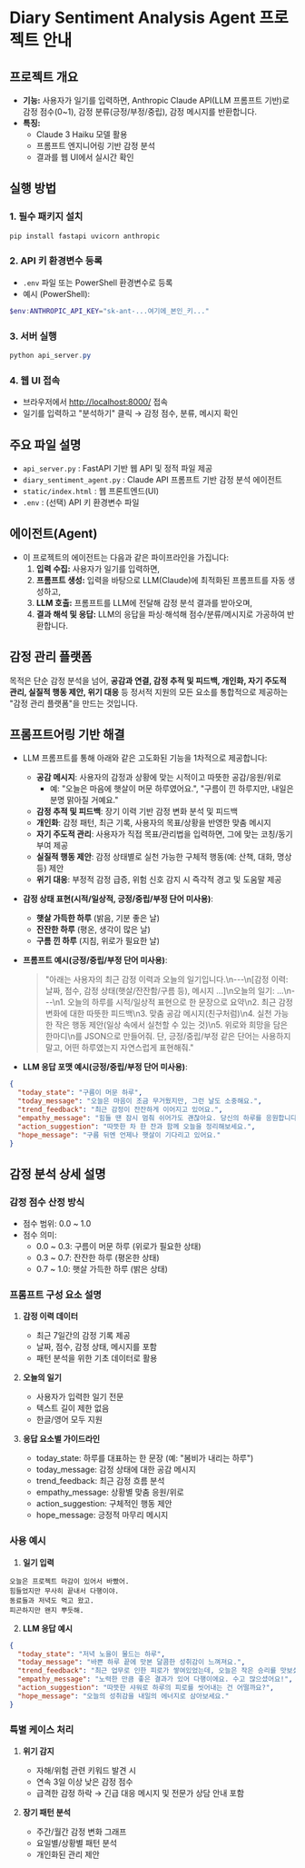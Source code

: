  # Diary Sentiment Analysis Agent 프로젝트 안내

##  프로젝트 개요
- **기능:** 사용자가 일기를 입력하면, Anthropic Claude API(LLM 프롬프트 기반)로 감정 점수(0~1), 감정 분류(긍정/부정/중립), 감정 메시지를 반환합니다.
- **특징:**
  - Claude 3 Haiku 모델 활용
  - 프롬프트 엔지니어링 기반 감정 분석
  - 결과를 웹 UI에서 실시간 확인

##  실행 방법

### 1. 필수 패키지 설치
```powershell
pip install fastapi uvicorn anthropic
```

### 2. API 키 환경변수 등록
- `.env` 파일 또는 PowerShell 환경변수로 등록
- 예시 (PowerShell):
```powershell
$env:ANTHROPIC_API_KEY="sk-ant-...여기에_본인_키..."
```

### 3. 서버 실행
```powershell
python api_server.py
```

### 4. 웹 UI 접속
- 브라우저에서 [http://localhost:8000/](http://localhost:8000/) 접속
- 일기를 입력하고 "분석하기" 클릭 → 감정 점수, 분류, 메시지 확인

## 주요 파일 설명
- `api_server.py` : FastAPI 기반 웹 API 및 정적 파일 제공
- `diary_sentiment_agent.py` : Claude API 프롬프트 기반 감정 분석 에이전트
- `static/index.html` : 웹 프론트엔드(UI)
- `.env` : (선택) API 키 환경변수 파일

##  에이전트(Agent)
- 이 프로젝트의 에이전트는 다음과 같은 파이프라인을 가집니다:
  1. **입력 수집:** 사용자가 일기를 입력하면,
  2. **프롬프트 생성:** 입력을 바탕으로 LLM(Claude)에 최적화된 프롬프트를 자동 생성하고,
  3. **LLM 호출:** 프롬프트를 LLM에 전달해 감정 분석 결과를 받아오며,
  4. **결과 해석 및 응답:** LLM의 응답을 파싱·해석해 점수/분류/메시지로 가공하여 반환합니다.

## 감정 관리 플랫폼
목적은 단순 감정 분석을 넘어, **공감과 연결, 감정 추적 및 피드백, 개인화, 자기 주도적 관리, 실질적 행동 제안, 위기 대응** 등 정서적 지원의 모든 요소를 통합적으로 제공하는 "감정 관리 플랫폼"을 만드는 것입니다.

## 프롬프트어링 기반 해결
- LLM 프롬프트를 통해 아래와 같은 고도화된 기능을 1차적으로 제공합니다:
  - **공감 메시지**: 사용자의 감정과 상황에 맞는 시적이고 따뜻한 공감/응원/위로
    - 예: "오늘은 마음에 햇살이 머문 하루였어요.", "구름이 낀 하루지만, 내일은 분명 맑아질 거예요."
  - **감정 추적 및 피드백**: 장기 이력 기반 감정 변화 분석 및 피드백
  - **개인화**: 감정 패턴, 최근 기록, 사용자의 목표/상황을 반영한 맞춤 메시지
  - **자기 주도적 관리**: 사용자가 직접 목표/관리법을 입력하면, 그에 맞는 코칭/동기부여 제공
  - **실질적 행동 제안**: 감정 상태별로 실천 가능한 구체적 행동(예: 산책, 대화, 명상 등) 제안
  - **위기 대응**: 부정적 감정 급증, 위험 신호 감지 시 즉각적 경고 및 도움말 제공

- **감정 상태 표현(시적/일상적, 긍정/중립/부정 단어 미사용)**:
  - **햇살 가득한 하루** (밝음, 기분 좋은 날)
  - **잔잔한 하루** (평온, 생각이 많은 날)
  - **구름 낀 하루** (지침, 위로가 필요한 날)

- **프롬프트 예시(긍정/중립/부정 단어 미사용)**:
  > "아래는 사용자의 최근 감정 이력과 오늘의 일기입니다.\n---\n[감정 이력: 날짜, 점수, 감정 상태(햇살/잔잔함/구름 등), 메시지 ...]\n오늘의 일기: ...\n---\n1. 오늘의 하루를 시적/일상적 표현으로 한 문장으로 요약\n2. 최근 감정 변화에 대한 따뜻한 피드백\n3. 맞춤 공감 메시지(친구처럼)\n4. 실천 가능한 작은 행동 제안(일상 속에서 실천할 수 있는 것)\n5. 위로와 희망을 담은 한마디\n를 JSON으로 만들어줘. 단, 긍정/중립/부정 같은 단어는 사용하지 말고, 어떤 하루였는지 자연스럽게 표현해줘."

- **LLM 응답 포맷 예시(긍정/중립/부정 단어 미사용)**:
```json
{
  "today_state": "구름이 머문 하루",
  "today_message": "오늘은 마음이 조금 무거웠지만, 그런 날도 소중해요.",
  "trend_feedback": "최근 감정이 잔잔하게 이어지고 있어요.",
  "empathy_message": "힘들 땐 잠시 멈춰 쉬어가도 괜찮아요. 당신의 하루를 응원합니다.",
  "action_suggestion": "따뜻한 차 한 잔과 함께 오늘을 정리해보세요.",
  "hope_message": "구름 뒤엔 언제나 햇살이 기다리고 있어요."
}
```

## 감정 분석 상세 설명

### 감정 점수 산정 방식
- 점수 범위: 0.0 ~ 1.0
- 점수 의미:
  - 0.0 ~ 0.3: 구름이 머문 하루 (위로가 필요한 상태)
  - 0.3 ~ 0.7: 잔잔한 하루 (평온한 상태)
  - 0.7 ~ 1.0: 햇살 가득한 하루 (밝은 상태)

### 프롬프트 구성 요소 설명
1. **감정 이력 데이터**
   - 최근 7일간의 감정 기록 제공
   - 날짜, 점수, 감정 상태, 메시지를 포함
   - 패턴 분석을 위한 기초 데이터로 활용

2. **오늘의 일기**
   - 사용자가 입력한 일기 전문
   - 텍스트 길이 제한 없음
   - 한글/영어 모두 지원

3. **응답 요소별 가이드라인**
   - today_state: 하루를 대표하는 한 문장 (예: "봄비가 내리는 하루")
   - today_message: 감정 상태에 대한 공감 메시지
   - trend_feedback: 최근 감정 흐름 분석
   - empathy_message: 상황별 맞춤 응원/위로
   - action_suggestion: 구체적인 행동 제안
   - hope_message: 긍정적 마무리 메시지

### 사용 예시
1. **일기 입력**
```
오늘은 프로젝트 마감이 있어서 바빴어. 
힘들었지만 무사히 끝내서 다행이야.
동료들과 저녁도 먹고 왔고.
피곤하지만 왠지 뿌듯해.
```

2. **LLM 응답 예시**
```json
{
  "today_state": "저녁 노을이 물드는 하루",
  "today_message": "바쁜 하루 끝에 맛본 달콤한 성취감이 느껴져요.",
  "trend_feedback": "최근 업무로 인한 피로가 쌓여있었는데, 오늘은 작은 승리를 맛보셨네요.",
  "empathy_message": "노력한 만큼 좋은 결과가 있어 다행이에요. 수고 많으셨어요!",
  "action_suggestion": "따뜻한 샤워로 하루의 피로를 씻어내는 건 어떨까요?",
  "hope_message": "오늘의 성취감을 내일의 에너지로 삼아보세요."
}
```

### 특별 케이스 처리
1. **위기 감지**
   - 자해/위험 관련 키워드 발견 시
   - 연속 3일 이상 낮은 감정 점수
   - 급격한 감정 하락
   → 긴급 대응 메시지 및 전문가 상담 안내 포함

2. **장기 패턴 분석**
   - 주간/월간 감정 변화 그래프
   - 요일별/상황별 패턴 분석
   - 개인화된 관리 제안

